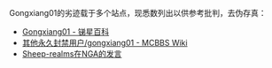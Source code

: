 Gongxiang01的劣迹载于多个站点，现悉数列出以供参考批判，去伪存真：

- [Gongxiang01 - 锑星百科](https://antimony.fandom.com/zh/wiki/Gongxiang01)
- [其他永久封禁用户/gongxiang01 - MCBBS Wiki](https://mcbbs.wiki/wiki/%E5%85%B6%E4%BB%96%E6%B0%B8%E4%B9%85%E5%B0%81%E7%A6%81%E7%94%A8%E6%88%B7/gongxiang01)
- [Sheep-realms在NGA的发言](https://ngabbs.com/read.php?tid=40327979&page=7#post1strow133)
